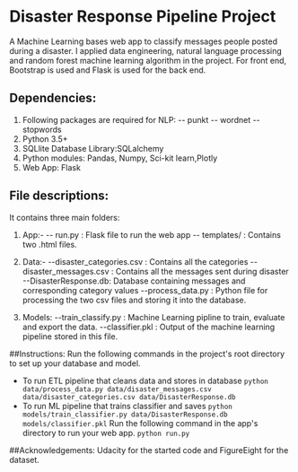 # Disaster Response Pipeline Project
A Machine Learning bases web app to classify messages people posted during a disaster. I applied data engineering, natural language processing and random forest machine learning algorithm in the project. For front end, Bootstrap is used and Flask is used for the back end. 

## Dependencies:
1. Following packages are required for NLP:
-- punkt
-- wordnet
-- stopwords
2. Python 3.5+
3. SQLlite Database Library:SQLalchemy
4. Python modules: Pandas, Numpy, Sci-kit learn,Plotly
5. Web App: Flask

## File descriptions:
It contains three main folders:

1. App:-
-- run.py : Flask file to run the web app
-- templates/ : Contains two .html files.

2. Data:-
--disaster_categories.csv : Contains all the categories
--disaster_messages.csv : Contains all the messages sent during disaster
--DisasterResponse.db: Database containing messages and corresponding category values
--process_data.py : Python file for processing the two csv files and storing it into the database.

3. Models:
--train_classify.py : Machine Learning pipline to train, evaluate and export the data.
--classifier.pkl : Output of the machine learning pipeline stored in this file.

##Instructions:
Run the following commands in the project's root directory to set up your database and model.
- To run ETL pipeline that cleans data and stores in database `python data/process_data.py data/disaster_messages.csv data/disaster_categories.csv data/DisasterResponse.db`
- To run ML pipeline that trains classifier and saves `python models/train_classifier.py data/DisasterResponse.db models/classifier.pkl`
Run the following command in the app's directory to run your web app. `python run.py`

##Acknowledgements:
Udacity for the started code and FigureEight for the dataset.


